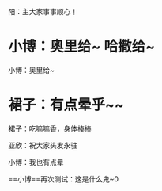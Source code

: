 阳：主大家事事顺心！

小博：奥里给~ 哈撒给~
=======
小博：奥里给~

裙子：有点晕乎~~
=======
裙子：吃嘛嘛香，身体棒棒

亚欣：祝大家头发永驻






小博：我也有点晕

==小博==再次测试：这是什么鬼~0